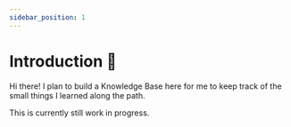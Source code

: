 ```yaml
---
sidebar_position: 1
---
```


# Introduction 🚧

Hi there! I plan to build a Knowledge Base here for me to keep track of the small things I learned along the path.

This is currently still work in progress.
